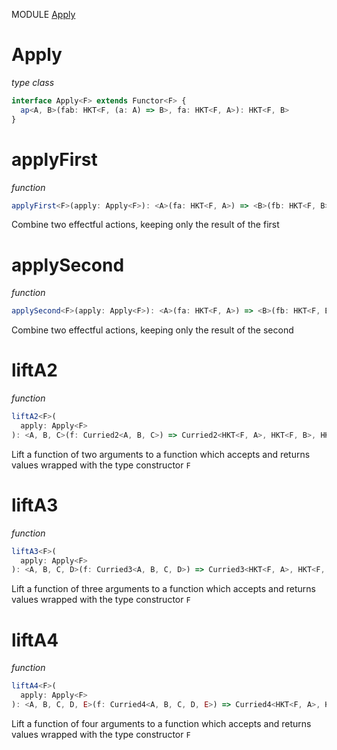 MODULE [Apply](https://github.com/gcanti/fp-ts/blob/master/src/Apply.ts)
# Apply
*type class*
```ts
interface Apply<F> extends Functor<F> {
  ap<A, B>(fab: HKT<F, (a: A) => B>, fa: HKT<F, A>): HKT<F, B>
}
```
# applyFirst
*function*
```ts
applyFirst<F>(apply: Apply<F>): <A>(fa: HKT<F, A>) => <B>(fb: HKT<F, B>) => HKT<F, A> 
```
Combine two effectful actions, keeping only the result of the first

# applySecond
*function*
```ts
applySecond<F>(apply: Apply<F>): <A>(fa: HKT<F, A>) => <B>(fb: HKT<F, B>) => HKT<F, B> 
```
Combine two effectful actions, keeping only the result of the second

# liftA2
*function*
```ts
liftA2<F>(
  apply: Apply<F>
): <A, B, C>(f: Curried2<A, B, C>) => Curried2<HKT<F, A>, HKT<F, B>, HKT<F, C>> 
```
Lift a function of two arguments to a function which accepts and returns values wrapped with the type constructor `F`

# liftA3
*function*
```ts
liftA3<F>(
  apply: Apply<F>
): <A, B, C, D>(f: Curried3<A, B, C, D>) => Curried3<HKT<F, A>, HKT<F, B>, HKT<F, C>, HKT<F, D>> 
```
Lift a function of three arguments to a function which accepts and returns values wrapped with the type constructor `F`

# liftA4
*function*
```ts
liftA4<F>(
  apply: Apply<F>
): <A, B, C, D, E>(f: Curried4<A, B, C, D, E>) => Curried4<HKT<F, A>, HKT<F, B>, HKT<F, C>, HKT<F, D>, HKT<F, E>> 
```
Lift a function of four arguments to a function which accepts and returns values wrapped with the type constructor `F`